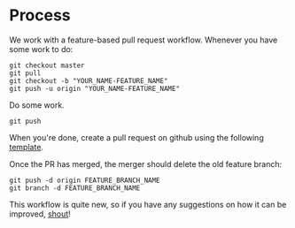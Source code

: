 # Process

We work with a feature-based pull request workflow. Whenever you have some work to do:

```shell
git checkout master
git pull
git checkout -b "YOUR_NAME-FEATURE_NAME"
git push -u origin "YOUR_NAME-FEATURE_NAME"
```

Do some work.

```shell
git push
```

When you're done, create a pull request on github using the following [template](https://embeddedartistry.com/blog/2017/8/4/a-github-pull-request-template-for-your-projects).

Once the PR has merged, the merger should delete the old feature branch:

```
git push -d origin FEATURE_BRANCH_NAME
git branch -d FEATURE_BRANCH_NAME
```

This workflow is quite new, so if you have any suggestions on how it can be improved, [shout](mailto:shaun@aux.co.za)!
